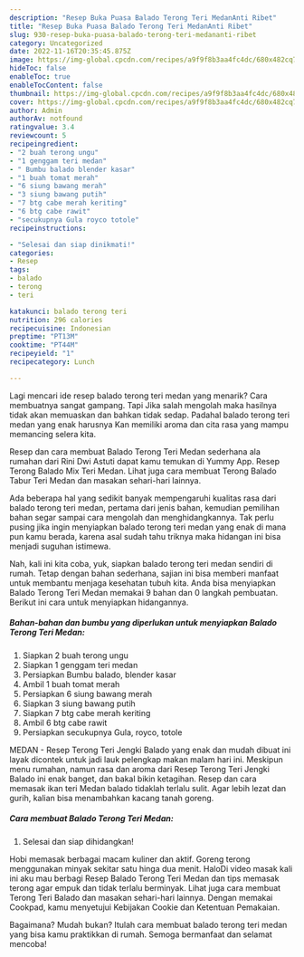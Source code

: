 ```yaml
---
description: "Resep Buka Puasa Balado Terong Teri MedanAnti Ribet"
title: "Resep Buka Puasa Balado Terong Teri MedanAnti Ribet"
slug: 930-resep-buka-puasa-balado-terong-teri-medananti-ribet
category: Uncategorized
date: 2022-11-16T20:35:45.875Z
image: https://img-global.cpcdn.com/recipes/a9f9f8b3aa4fc4dc/680x482cq70/balado-terong-teri-medan-foto-resep-utama.jpg
hideToc: false
enableToc: true
enableTocContent: false
thumbnail: https://img-global.cpcdn.com/recipes/a9f9f8b3aa4fc4dc/680x482cq70/balado-terong-teri-medan-foto-resep-utama.jpg
cover: https://img-global.cpcdn.com/recipes/a9f9f8b3aa4fc4dc/680x482cq70/balado-terong-teri-medan-foto-resep-utama.jpg
author: Admin
authorAv: notfound
ratingvalue: 3.4
reviewcount: 5
recipeingredient:
- "2 buah terong ungu"
- "1 genggam teri medan"
- " Bumbu balado blender kasar"
- "1 buah tomat merah"
- "6 siung bawang merah"
- "3 siung bawang putih"
- "7 btg cabe merah keriting"
- "6 btg cabe rawit"
- "secukupnya Gula royco totole"
recipeinstructions:

- "Selesai dan siap dinikmati!"
categories:
- Resep
tags:
- balado
- terong
- teri

katakunci: balado terong teri 
nutrition: 296 calories
recipecuisine: Indonesian
preptime: "PT13M"
cooktime: "PT44M"
recipeyield: "1"
recipecategory: Lunch

---
```



Lagi mencari ide resep balado terong teri medan yang menarik? Cara membuatnya sangat gampang. Tapi Jika salah mengolah maka hasilnya tidak akan memuaskan dan bahkan tidak sedap. Padahal balado terong teri medan yang enak harusnya Kan memiliki aroma dan cita rasa yang mampu memancing selera kita.


Resep dan cara membuat Balado Terong Teri Medan sederhana ala rumahan dari Rini Dwi Astuti dapat kamu temukan di Yummy App. Resep Terong Balado Mix Teri Medan. Lihat juga cara membuat Terong Balado Tabur Teri Medan dan masakan sehari-hari lainnya.

Ada beberapa hal yang sedikit banyak mempengaruhi kualitas rasa dari balado terong teri medan, pertama dari jenis bahan, kemudian pemilihan bahan segar sampai cara mengolah dan menghidangkannya. Tak perlu pusing jika ingin menyiapkan balado terong teri medan yang enak di mana pun kamu berada, karena asal sudah tahu triknya maka hidangan ini bisa menjadi suguhan istimewa.


Nah, kali ini kita coba, yuk, siapkan balado terong teri medan sendiri di rumah. Tetap dengan bahan sederhana, sajian ini bisa memberi manfaat untuk membantu menjaga kesehatan tubuh kita. Anda bisa menyiapkan Balado Terong Teri Medan memakai 9 bahan dan 0 langkah pembuatan. Berikut ini cara untuk menyiapkan hidangannya.

<!--inarticleads1-->

##### Bahan-bahan dan bumbu yang diperlukan untuk menyiapkan Balado Terong Teri Medan:

1. Siapkan 2 buah terong ungu
1. Siapkan 1 genggam teri medan
1. Persiapkan  Bumbu balado, blender kasar
1. Ambil 1 buah tomat merah
1. Persiapkan 6 siung bawang merah
1. Siapkan 3 siung bawang putih
1. Siapkan 7 btg cabe merah keriting
1. Ambil 6 btg cabe rawit
1. Persiapkan secukupnya Gula, royco, totole


MEDAN - Resep Terong Teri Jengki Balado yang enak dan mudah dibuat ini layak dicontek untuk jadi lauk pelengkap makan malam hari ini. Meskipun menu rumahan, namun rasa dan aroma dari Resep Terong Teri Jengki Balado ini enak banget, dan bakal bikin ketagihan. Resep dan cara memasak ikan teri Medan balado tidaklah terlalu sulit. Agar lebih lezat dan gurih, kalian bisa menambahkan kacang tanah goreng. 

<!--inarticleads2-->

##### Cara membuat Balado Terong Teri Medan:


1. Selesai dan siap dihidangkan!

Hobi memasak berbagai macam kuliner dan aktif. Goreng terong menggunakan minyak sekitar satu hinga dua menit. HaloDi video masak kali ini aku mau berbagi Resep Balado Terong Teri Medan dan tips memasak terong agar empuk dan tidak terlalu berminyak. Lihat juga cara membuat Terong Teri Balado dan masakan sehari-hari lainnya. Dengan memakai Cookpad, kamu menyetujui Kebijakan Cookie dan Ketentuan Pemakaian. 

Bagaimana? Mudah bukan? Itulah cara membuat balado terong teri medan yang bisa kamu praktikkan di rumah. Semoga bermanfaat dan selamat mencoba!
